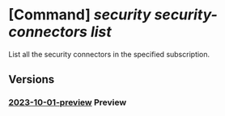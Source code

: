 # [Command] _security security-connectors list_

List all the security connectors in the specified subscription.

## Versions

### [2023-10-01-preview](/Resources/mgmt-plane/L3N1YnNjcmlwdGlvbnMve30vcHJvdmlkZXJzL21pY3Jvc29mdC5zZWN1cml0eS9zZWN1cml0eWNvbm5lY3RvcnM=/2023-10-01-preview.xml) **Preview**

<!-- mgmt-plane /subscriptions/{}/providers/microsoft.security/securityconnectors 2023-10-01-preview -->
<!-- mgmt-plane /subscriptions/{}/resourcegroups/{}/providers/microsoft.security/securityconnectors 2023-10-01-preview -->
